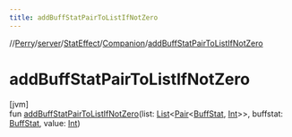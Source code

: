 ```yaml
---
title: addBuffStatPairToListIfNotZero
---
```

//[Perry](../../../../index.html)/[server](../../index.html)/[StatEffect](../index.html)/[Companion](index.html)/[addBuffStatPairToListIfNotZero](add-buff-stat-pair-to-list-if-not-zero.html)



# addBuffStatPairToListIfNotZero



[jvm]\
fun [addBuffStatPairToListIfNotZero](add-buff-stat-pair-to-list-if-not-zero.html)(list: [List](https://kotlinlang.org/api/latest/jvm/stdlib/kotlin.collections/-list/index.html)<[Pair](https://kotlinlang.org/api/latest/jvm/stdlib/kotlin/-pair/index.html)<[BuffStat](../../../client/-buff-stat/index.html), [Int](https://kotlinlang.org/api/latest/jvm/stdlib/kotlin/-int/index.html)>>, buffstat: [BuffStat](../../../client/-buff-stat/index.html), value: [Int](https://kotlinlang.org/api/latest/jvm/stdlib/kotlin/-int/index.html))




